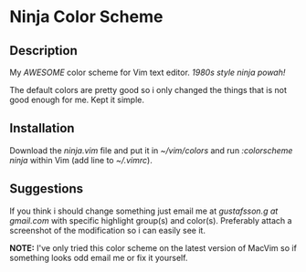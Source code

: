 Ninja Color Scheme
==================

Description
-----------
My *AWESOME* color scheme for Vim text editor. *1980s style ninja powah!*

The default colors are pretty good so i only changed the things that is not good enough for me. Kept it simple.


Installation
------------
Download the *ninja.vim* file and put it in *~/vim/colors* and run *:colorscheme ninja* within Vim (add line to *~/.vimrc*).


Suggestions
-----------
If you think i should change something just email me at *gustafsson.g at gmail.com* with specific highlight group(s) and color(s). Preferably attach a screenshot of the modification so i can easily see it.


**NOTE:** I've only tried this color scheme on the latest version of MacVim so if something looks odd email me or fix it yourself.

